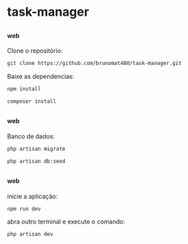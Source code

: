 # task-manager

##

#### web

Clone o repositório:
```bash
git clone https://github.com/brunomat480/task-manager.git
```

Baixe as dependencias:
```bash
npm install
```
```bash
composer install
```
##

#### web
Banco de dados:
```bash
php artisan migrate
```
```bash
php artisan db:seed
```

##

#### web
inicie a aplicação:
```bash
npm run dev
```
abra outro terminal e execute o comando:
```bash
php artisan dev
```

##
